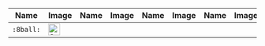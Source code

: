 | Name | Image | Name | Image | Name | Image | Name | Image |
| --- | --- | --- | --- | --- | --- | --- | --- |
| `:8ball:` | <img src="https://github.githubassets.com/images/icons/emoji/unicode/1f3b1.png?v8" alt="8ball" width="24" height="24" /> |  |  |  |  |  |  |
